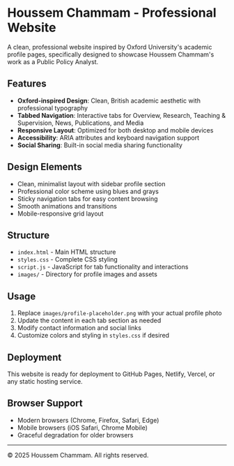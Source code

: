 # Houssem Chammam - Professional Website

A clean, professional website inspired by Oxford University's academic profile pages, specifically designed to showcase Houssem Chammam's work as a Public Policy Analyst.

## Features

- **Oxford-inspired Design**: Clean, British academic aesthetic with professional typography
- **Tabbed Navigation**: Interactive tabs for Overview, Research, Teaching & Supervision, News, Publications, and Media
- **Responsive Layout**: Optimized for both desktop and mobile devices
- **Accessibility**: ARIA attributes and keyboard navigation support
- **Social Sharing**: Built-in social media sharing functionality

## Design Elements

- Clean, minimalist layout with sidebar profile section
- Professional color scheme using blues and grays
- Sticky navigation tabs for easy content browsing
- Smooth animations and transitions
- Mobile-responsive grid layout

## Structure

- `index.html` - Main HTML structure
- `styles.css` - Complete CSS styling
- `script.js` - JavaScript for tab functionality and interactions
- `images/` - Directory for profile images and assets

## Usage

1. Replace `images/profile-placeholder.png` with your actual profile photo
2. Update the content in each tab section as needed
3. Modify contact information and social links
4. Customize colors and styling in `styles.css` if desired

## Deployment

This website is ready for deployment to GitHub Pages, Netlify, Vercel, or any static hosting service.

## Browser Support

- Modern browsers (Chrome, Firefox, Safari, Edge)
- Mobile browsers (iOS Safari, Chrome Mobile)
- Graceful degradation for older browsers

---

© 2025 Houssem Chammam. All rights reserved.

